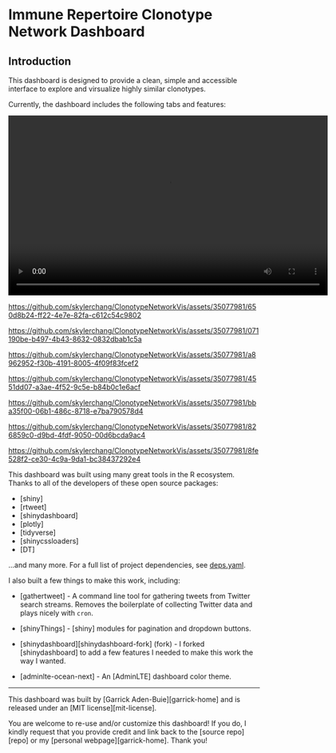 # Immune Repertoire Clonotype Network Dashboard

## Introduction
This dashboard is designed to provide a clean, simple and accessible interface to explore and virsualize highly similar clonotypes. 

Currently, the dashboard includes the following tabs and features:





<video width="640" height="360" controls>

<source src="https://github.com/skylerchang/ClonotypeNetworkVis/assets/35077981/3c31133d-eb19-4bfa-95c4-fb584c4cb966/Part1a.MP4" type="video/mp4">

</video>




https://github.com/skylerchang/ClonotypeNetworkVis/assets/35077981/650d8b24-ff22-4e7e-82fa-c612c54c9802





https://github.com/skylerchang/ClonotypeNetworkVis/assets/35077981/071190be-b497-4b43-8632-0832dbab1c5a




https://github.com/skylerchang/ClonotypeNetworkVis/assets/35077981/a8962952-f30b-4191-8005-4f09f83fcef2




https://github.com/skylerchang/ClonotypeNetworkVis/assets/35077981/4551dd07-a3ae-4f52-9c5e-b84b0c1e6acf





https://github.com/skylerchang/ClonotypeNetworkVis/assets/35077981/bba35f00-06b1-486c-8718-e7ba790578d4





https://github.com/skylerchang/ClonotypeNetworkVis/assets/35077981/826859c0-d9bd-4fdf-9050-00d6bcda9ac4




https://github.com/skylerchang/ClonotypeNetworkVis/assets/35077981/8fe528f2-ce30-4c9a-9da1-bc38437292e4





This dashboard was built using many great tools in the R ecosystem. Thanks to all of the developers of these open source packages:

- [shiny]
- [rtweet]
- [shinydashboard]
- [plotly]
- [tidyverse]
- [shinycssloaders]
- [DT]

...and many more. For a full list of project dependencies, see [deps.yaml](deps.yaml).

I also built a few things to make this work, including:

- [gathertweet] - A command line tool for gathering tweets from Twitter search streams. Removes the boilerplate of collecting Twitter data and plays nicely with `cron`.

- [shinyThings] - [shiny] modules for pagination and dropdown buttons.

- [shinydashboard][shinydashboard-fork] (fork) - I forked [shinydashboard] to add a few features I needed to make this work the way I wanted.

- [adminlte-ocean-next] - An [AdminLTE] dashboard color theme.
    
---

This dashboard was built by [Garrick Aden-Buie][garrick-home] and is released under an [MIT license][mit-license].

You are welcome to re-use and/or customize this dashboard! If you do, I kindly request that you provide credit and link back to the [source repo][repo] or my [personal webpage][garrick-home]. Thank you!
